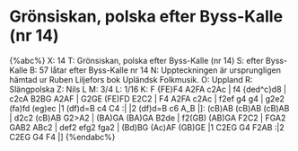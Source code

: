 # Grönsiskan, polska efter Byss-Kalle (nr 14)

{%abc%}
X: 14
T: Grönsiskan, polska efter Byss-Kalle (nr 14)
S: efter Byss-Kalle
B: 57 låtar efter Byss-Kalle nr 14
N: Uppteckningen är ursprungligen hämtad ur Ruben Liljefors bok Upländsk Folkmusik.
O: Uppland
R: Slängpolska
Z: Nils L
M: 3/4
L: 1/16
K: F
{FE}F4 A2FA c2Ac | f4 {ded^c}d8 | c2cA B2BG A2AF | G2GE (FE)FD E2C2 |
F4 A2FA c2Ac | f2ef g4 g4 | g2e2 (fa)fd (eg)ec |1 (df)d=B c4 C4 :|
|2 (df)d=B c6 A_B |]: (cB)AB (cB)AB (cB)AB | d2c2 (cB)AB G2>A2 | 
(BA)GA (BA)GA B2de | f2(GB) (AB)GA F2C2 | FGA2 GAB2 ABc2 | 
def2 efg2 fga2 | (Bd)BG (Ac)AF (GB)GE |1 C2EG G4 F2AB :|2 C2EG G4 F4 |]
{%endabc%}

